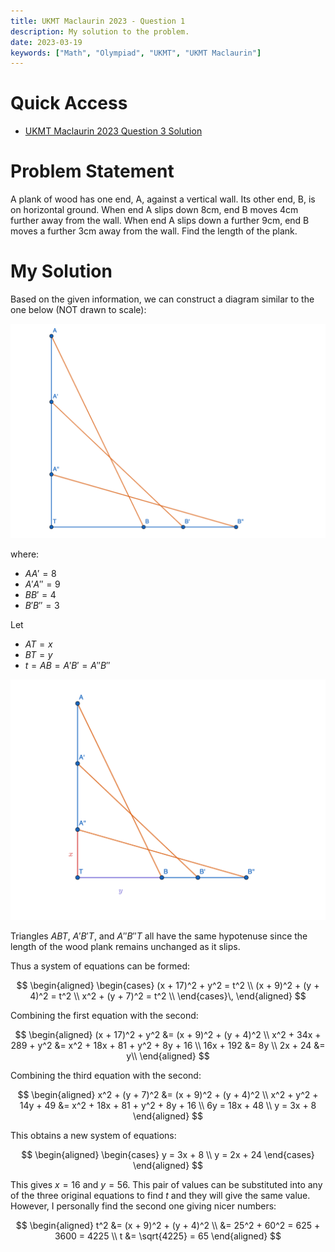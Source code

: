 ```yaml
---
title: UKMT Maclaurin 2023 - Question 1
description: My solution to the problem.
date: 2023-03-19
keywords: ["Math", "Olympiad", "UKMT", "UKMT Maclaurin"]
---
```


# Quick Access

- [UKMT Maclaurin 2023 Question 3 Solution](https://timthedev07.vercel.app/blog/math%20&%20science/maclaurin-2023-q3)

# Problem Statement

A plank of wood has one end, A, against a vertical wall. Its other end, B, is on horizontal ground. When end A slips down 8cm, end B moves 4cm further away from the wall. When end A slips down a further 9cm, end B moves a further 3cm away from the wall. Find the length of the plank.

# My Solution

Based on the given information, we can construct a diagram similar to the one below (NOT drawn to scale):

![](https://raw.githubusercontent.com/timthedev07/my-website/dev/assets/maclaurin2023/Q1-1.png)

where:

- $AA' = 8$
- $A'A'' = 9$
- $BB' = 4$
- $B'B'' = 3$

Let

- $AT = x$
- $BT = y$
- $t = AB = A'B' = A''B''$

![](https://raw.githubusercontent.com/timthedev07/my-website/dev/assets/maclaurin2023/Q1-1-labeled.png)

Triangles $ABT$, $A'B'T$, and $A''B''T$ all have the same hypotenuse since the length of the wood plank remains unchanged as it slips.

Thus a system of equations can be formed:

$$
\begin{aligned}
  \begin{cases}
    (x + 17)^2 + y^2 = t^2 \\
    (x + 9)^2 + (y + 4)^2 = t^2 \\
    x^2 + (y + 7)^2 = t^2 \\
  \end{cases}\,
\end{aligned}
$$

Combining the first equation with the second:

$$
\begin{aligned}
(x + 17)^2 + y^2 &= (x + 9)^2 + (y + 4)^2 \\
x^2 + 34x + 289 + y^2 &= x^2 + 18x + 81 + y^2 + 8y + 16 \\
16x + 192 &= 8y \\
2x + 24 &= y\\
\end{aligned}
$$

Combining the third equation with the second:

$$
\begin{aligned}
x^2 + (y + 7)^2 &= (x + 9)^2 + (y + 4)^2 \\
x^2 + y^2 + 14y + 49 &= x^2 + 18x + 81 + y^2 + 8y + 16 \\
6y = 18x + 48 \\
y = 3x + 8
\end{aligned}
$$

This obtains a new system of equations:

$$
\begin{aligned}
  \begin{cases}
    y = 3x + 8 \\
    y = 2x + 24
  \end{cases}
\end{aligned}
$$

This gives $x = 16$ and $y = 56$. This pair of values can be substituted into any of the three original equations to find $t$ and they will give the same value. However, I personally find the second one giving nicer numbers:

$$
\begin{aligned}
t^2 &= (x + 9)^2 + (y + 4)^2 \\
&= 25^2 + 60^2 = 625 + 3600 = 4225 \\
t &= \sqrt{4225} = 65
\end{aligned}
$$
